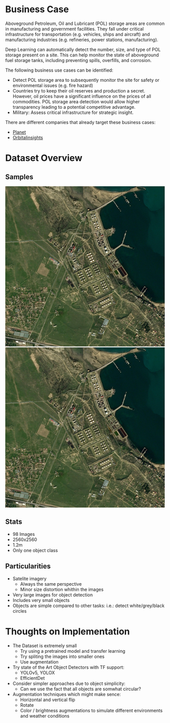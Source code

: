 # Business Case
Aboveground Petroleum, Oil and Lubricant (POL) storage areas are common in manufacturing and government facilities. They fall under critical infrastructure for transportation (e.g. vehicles, ships and aircraft) and manufacturing industries (e.g. refineries, power stations, manufacturing). 
 
Deep Learning can automatically detect the number, size, and type of POL storage present on a site. This can help monitor the state of aboveground fuel storage tanks, including preventing spills, overfills, and corrosion.

The following business use cases can be identified: 

* Detect POL storage area to subsequently monitor the site for safety or environmental issues (e.g. fire hazard)
* Countries try to keep their oil reserves and production a secret. However, oil prices have a significant influence on the prices of all commodities. POL storage area detection would allow higher transparency leading to a potential competitive advantage. 
* Military: Assess critical infrastructure for strategic insight.

There are different companies that already target these business cases: 
* [Planet](https://www.planet.com)
* [Orbitalinsights](https://www.oribitalinsights.com)
# Dataset Overview
## Samples
![example1](tmp/0a75eb88-46ba-4a64-acb3-8919ea880137.jpg)![example2](tmp/0f9798fb-d940-4355-828b-894cc998f6fa.jpg)
## Stats
- 98 Images
- 2560x2560
- 1.2m
- Only one object class
## Particularities
- Satelite imagery
  - Always the same perspective
  - Minor size distortion whithin the images
- Very large images for object detection
- Includes very small objects
- Objects are simple compared to other tasks: i.e.: detect white/grey/black circles
# Thoughts on Implementation
- The Dataset is extremely small
  - Try using a pretrained model and transfer learning
  - Try spliting the images into smaller ones
  - Use augmentation
- Try state of the Art Object Detectors with TF support:
  - YOLOv5, YOLOX
  - EfficientDet
- Consider simpler approaches due to object simplicity:
  - Can we use the fact that all objects are somwhat circular?
- Augmentation techniques which might make sence:
  - Horizontal and vertical flip
  - Rotate
  - Color / brightness augmentations to simulate different environments and weather conditions